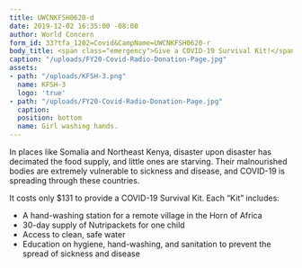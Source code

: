 ```yaml
---
title: UWCNKFSH0620-d
date: 2019-12-02 16:35:00 -08:00
author: World Concern
form_id: 33?tfa_1202=Covid&CampName=UWCNKFSH0620-r
body_title: <span class="emergency">Give a COVID-19 Survival Kit!</span>
caption: "/uploads/FY20-Covid-Radio-Donation-Page.jpg"
assets:
- path: "/uploads/KFSH-3.png"
  name: KFSH-3
  logo: 'true'
- path: "/uploads/FY20-Covid-Radio-Donation-Page.jpg"
  caption: 
  position: bottom
  name: Girl washing hands.
---
```


In places like Somalia and Northeast Kenya, disaster upon disaster has decimated the food supply, and little ones are starving. Their malnourished bodies are extremely vulnerable to sickness and disease, and COVID-19 is spreading through these countries. 

It costs only $131 to provide a COVID-19 Survival Kit. Each “Kit” includes:

* A hand-washing station for a remote village in the Horn of Africa
* 30-day supply of Nutripackets for one child
* Access to clean, safe water
* Education on hygiene, hand-washing, and sanitation to prevent the spread of sickness and disease
